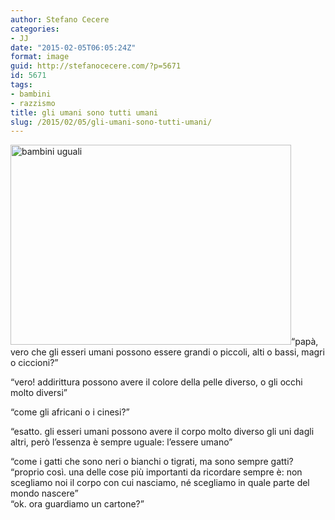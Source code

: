 ```yaml
---
author: Stefano Cecere
categories:
- JJ
date: "2015-02-05T06:05:24Z"
format: image
guid: http://stefanocecere.com/?p=5671
id: 5671
tags:
- bambini
- razzismo
title: gli umani sono tutti umani
slug: /2015/02/05/gli-umani-sono-tutti-umani/
---
```


<img class=" size-medium wp-image-5672 aligncenter" src="http://stefanocecere.com/wp-content/uploads/sites/3/2015/03/bambini-uguali-449x320.jpg" alt="bambini uguali" width="449" height="320" />&#8220;papà, vero che gli esseri umani possono essere grandi o piccoli, alti o bassi, magri o ciccioni?&#8221;
  
&#8220;vero! addirittura possono avere il colore della pelle diverso, o gli occhi molto diversi&#8221;
  
&#8220;come gli africani o i cinesi?&#8221;
  
&#8220;esatto. gli esseri umani possono avere il corpo molto diverso gli uni dagli altri, però l&#8217;essenza è sempre uguale: l&#8217;essere umano&#8221;
  
&#8220;come i gatti che sono neri o bianchi o tigrati, ma sono sempre gatti?<span class="text_exposed_show"><br /> &#8220;proprio così. una delle cose più importanti da ricordare sempre è: non scegliamo noi il corpo con cui nasciamo, né scegliamo in quale parte del mondo nascere&#8221;<br /> &#8220;ok. ora guardiamo un cartone?&#8221;</span>